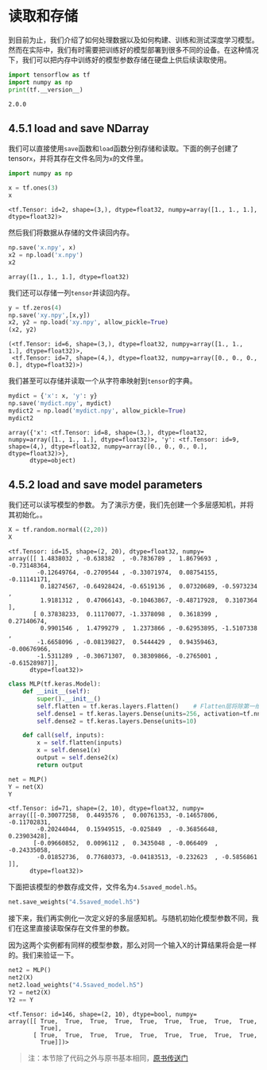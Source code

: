 
# 读取和存储

到目前为止，我们介绍了如何处理数据以及如何构建、训练和测试深度学习模型。然而在实际中，我们有时需要把训练好的模型部署到很多不同的设备。在这种情况下，我们可以把内存中训练好的模型参数存储在硬盘上供后续读取使用。


```python
import tensorflow as tf
import numpy as np
print(tf.__version__)
```

    2.0.0
    

## 4.5.1 load and save NDarray

我们可以直接使用`save`函数和`load`函数分别存储和读取。下面的例子创建了tensor`x`，并将其存在文件名同为`x`的文件里。


```python
import numpy as np

x = tf.ones(3)
x
```




    <tf.Tensor: id=2, shape=(3,), dtype=float32, numpy=array([1., 1., 1.], dtype=float32)>



然后我们将数据从存储的文件读回内存。


```python
np.save('x.npy', x)
x2 = np.load('x.npy')
x2
```




    array([1., 1., 1.], dtype=float32)



我们还可以存储一列`tensor`并读回内存。


```python
y = tf.zeros(4)
np.save('xy.npy',[x,y])
x2, y2 = np.load('xy.npy', allow_pickle=True)
(x2, y2)
```




    (<tf.Tensor: id=6, shape=(3,), dtype=float32, numpy=array([1., 1., 1.], dtype=float32)>,
     <tf.Tensor: id=7, shape=(4,), dtype=float32, numpy=array([0., 0., 0., 0.], dtype=float32)>)



我们甚至可以存储并读取一个从字符串映射到`tensor`的字典。


```python
mydict = {'x': x, 'y': y}
np.save('mydict.npy', mydict)
mydict2 = np.load('mydict.npy', allow_pickle=True)
mydict2
```




    array({'x': <tf.Tensor: id=8, shape=(3,), dtype=float32, numpy=array([1., 1., 1.], dtype=float32)>, 'y': <tf.Tensor: id=9, shape=(4,), dtype=float32, numpy=array([0., 0., 0., 0.], dtype=float32)>},
          dtype=object)



## 4.5.2 load and save model parameters

我们还可以读写模型的参数。
为了演示方便，我们先创建一个多层感知机，并将其初始化。。


```python
X = tf.random.normal((2,20))
X
```




    <tf.Tensor: id=15, shape=(2, 20), dtype=float32, numpy=
    array([[ 1.4838032 , -0.638382  , -0.7836789 ,  1.8679693 , -0.73148364,
            -0.12649764, -0.2709544 , -0.33071974,  0.08754155, -0.11141171,
             0.18274567, -0.64928424, -0.6519136 ,  0.07320689, -0.5973234 ,
             1.9181312 ,  0.47066143, -0.10463867, -0.48717928,  0.3107364 ],
           [ 0.37838233,  0.11170077, -1.3378098 ,  0.3618399 ,  0.27140674,
             0.9901546 ,  1.4799279 ,  1.2373866 , -0.62953895, -1.5107338 ,
            -1.6658096 , -0.08139827,  0.5444429 ,  0.94359463, -0.00676966,
            -1.5311289 , -0.30671307,  0.38309866, -0.2765001 , -0.61528987]],
          dtype=float32)>




```python
class MLP(tf.keras.Model):
    def __init__(self):
        super().__init__()
        self.flatten = tf.keras.layers.Flatten()    # Flatten层将除第一维（batch_size）以外的维度展平
        self.dense1 = tf.keras.layers.Dense(units=256, activation=tf.nn.relu)
        self.dense2 = tf.keras.layers.Dense(units=10)

    def call(self, inputs):         
        x = self.flatten(inputs)   
        x = self.dense1(x)    
        output = self.dense2(x)     
        return output

net = MLP()
Y = net(X)
Y
```




    <tf.Tensor: id=71, shape=(2, 10), dtype=float32, numpy=
    array([[-0.30077258,  0.4493576 ,  0.00761353, -0.14657806, -0.11702831,
            -0.20244044,  0.15949515, -0.025849  , -0.36856648,  0.23903428],
           [-0.09660852,  0.0096112 ,  0.3435048 , -0.066409  , -0.24335058,
            -0.01852736,  0.77680373, -0.04183513, -0.232623  , -0.5856861 ]],
          dtype=float32)>



下面把该模型的参数存成文件，文件名为`4.5saved_model.h5`。


```python
net.save_weights("4.5saved_model.h5")
```

接下来，我们再实例化一次定义好的多层感知机。与随机初始化模型参数不同，我们在这里直接读取保存在文件里的参数。

因为这两个实例都有同样的模型参数，那么对同一个输入X的计算结果将会是一样的。我们来验证一下。


```python
net2 = MLP()
net2(X)
net2.load_weights("4.5saved_model.h5")
Y2 = net2(X)
Y2 == Y
```




    <tf.Tensor: id=146, shape=(2, 10), dtype=bool, numpy=
    array([[ True,  True,  True,  True,  True,  True,  True,  True,  True,
             True],
           [ True,  True,  True,  True,  True,  True,  True,  True,  True,
             True]])>


> 注：本节除了代码之外与原书基本相同，[原书传送门](https://zh.d2l.ai/chapter_deep-learning-computation/read-write.html)